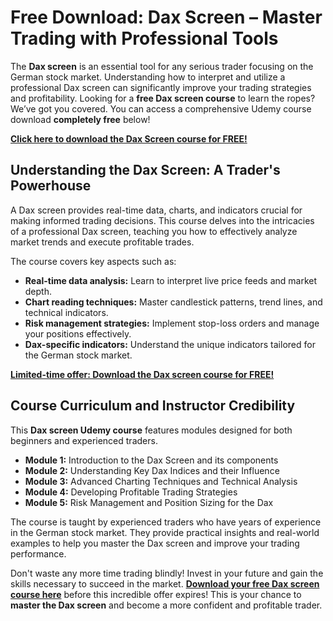 # Free Download: Dax Screen – Master Trading with Professional Tools

The **Dax screen** is an essential tool for any serious trader focusing on the German stock market. Understanding how to interpret and utilize a professional Dax screen can significantly improve your trading strategies and profitability. Looking for a **free Dax screen course** to learn the ropes? We’ve got you covered. You can access a comprehensive Udemy course download **completely free** below!

[**Click here to download the Dax Screen course for FREE!**](https://udemywork.com/dax-screen)

## Understanding the Dax Screen: A Trader's Powerhouse

A Dax screen provides real-time data, charts, and indicators crucial for making informed trading decisions. This course delves into the intricacies of a professional Dax screen, teaching you how to effectively analyze market trends and execute profitable trades.

The course covers key aspects such as:

*   **Real-time data analysis:** Learn to interpret live price feeds and market depth.
*   **Chart reading techniques:** Master candlestick patterns, trend lines, and technical indicators.
*   **Risk management strategies:** Implement stop-loss orders and manage your positions effectively.
*   **Dax-specific indicators:** Understand the unique indicators tailored for the German stock market.

[**Limited-time offer: Download the Dax screen course for FREE!**](https://udemywork.com/dax-screen)

## Course Curriculum and Instructor Credibility

This **Dax screen Udemy course** features modules designed for both beginners and experienced traders.

*   **Module 1:** Introduction to the Dax Screen and its components
*   **Module 2:** Understanding Key Dax Indices and their Influence
*   **Module 3:** Advanced Charting Techniques and Technical Analysis
*   **Module 4:** Developing Profitable Trading Strategies
*   **Module 5:** Risk Management and Position Sizing for the Dax

The course is taught by experienced traders who have years of experience in the German stock market. They provide practical insights and real-world examples to help you master the Dax screen and improve your trading performance.

Don't waste any more time trading blindly! Invest in your future and gain the skills necessary to succeed in the market. [**Download your free Dax screen course here**](https://udemywork.com/dax-screen) before this incredible offer expires! This is your chance to **master the Dax screen** and become a more confident and profitable trader.
